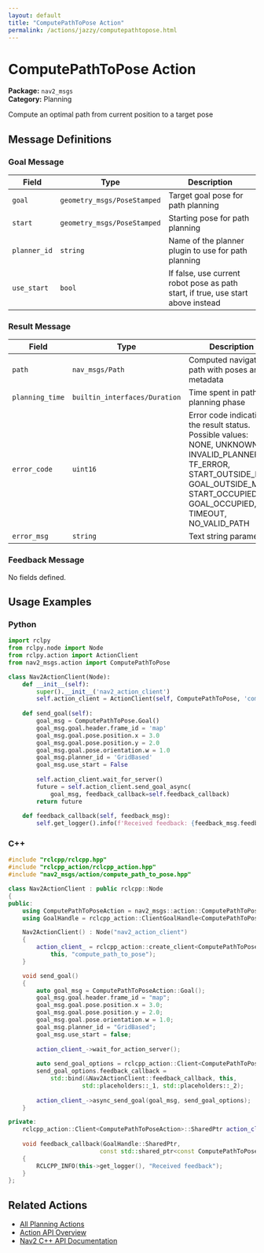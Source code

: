 ```yaml
---
layout: default
title: "ComputePathToPose Action"
permalink: /actions/jazzy/computepathtopose.html
---
```


# ComputePathToPose Action

**Package:** `nav2_msgs`  
**Category:** Planning

Compute an optimal path from current position to a target pose

## Message Definitions

### Goal Message

| Field | Type | Description |
|-------|------|-------------|
| `goal` | `geometry_msgs/PoseStamped` | Target goal pose for path planning |
| `start` | `geometry_msgs/PoseStamped` | Starting pose for path planning |
| `planner_id` | `string` | Name of the planner plugin to use for path planning |
| `use_start` | `bool` | If false, use current robot pose as path start, if true, use start above instead |


### Result Message

| Field | Type | Description |
|-------|------|-------------|
| `path` | `nav_msgs/Path` | Computed navigation path with poses and metadata |
| `planning_time` | `builtin_interfaces/Duration` | Time spent in path planning phase |
| `error_code` | `uint16` | Error code indicating the result status. Possible values: NONE, UNKNOWN, INVALID_PLANNER, TF_ERROR, START_OUTSIDE_MAP, GOAL_OUTSIDE_MAP, START_OCCUPIED, GOAL_OCCUPIED, TIMEOUT, NO_VALID_PATH|
| `error_msg` | `string` | Text string parameter |


### Feedback Message

No fields defined.


## Usage Examples

### Python

```python
import rclpy
from rclpy.node import Node
from rclpy.action import ActionClient
from nav2_msgs.action import ComputePathToPose

class Nav2ActionClient(Node):
    def __init__(self):
        super().__init__('nav2_action_client')
        self.action_client = ActionClient(self, ComputePathToPose, 'compute_path_to_pose')
        
    def send_goal(self):
        goal_msg = ComputePathToPose.Goal()
        goal_msg.goal.header.frame_id = 'map'
        goal_msg.goal.pose.position.x = 3.0
        goal_msg.goal.pose.position.y = 2.0
        goal_msg.goal.pose.orientation.w = 1.0
        goal_msg.planner_id = 'GridBased'
        goal_msg.use_start = False
        
        self.action_client.wait_for_server()
        future = self.action_client.send_goal_async(
            goal_msg, feedback_callback=self.feedback_callback)
        return future
        
    def feedback_callback(self, feedback_msg):
        self.get_logger().info(f'Received feedback: {feedback_msg.feedback}')
```

### C++

```cpp
#include "rclcpp/rclcpp.hpp"
#include "rclcpp_action/rclcpp_action.hpp"
#include "nav2_msgs/action/compute_path_to_pose.hpp"

class Nav2ActionClient : public rclcpp::Node
{
public:
    using ComputePathToPoseAction = nav2_msgs::action::ComputePathToPose;
    using GoalHandle = rclcpp_action::ClientGoalHandle<ComputePathToPoseAction>;

    Nav2ActionClient() : Node("nav2_action_client")
    {
        action_client_ = rclcpp_action::create_client<ComputePathToPoseAction>(
            this, "compute_path_to_pose");
    }

    void send_goal()
    {
        auto goal_msg = ComputePathToPoseAction::Goal();
        goal_msg.goal.header.frame_id = "map";
        goal_msg.goal.pose.position.x = 3.0;
        goal_msg.goal.pose.position.y = 2.0;
        goal_msg.goal.pose.orientation.w = 1.0;
        goal_msg.planner_id = "GridBased";
        goal_msg.use_start = false;
        
        action_client_->wait_for_action_server();
        
        auto send_goal_options = rclcpp_action::Client<ComputePathToPoseAction>::SendGoalOptions();
        send_goal_options.feedback_callback = 
            std::bind(&Nav2ActionClient::feedback_callback, this, 
                     std::placeholders::_1, std::placeholders::_2);
        
        action_client_->async_send_goal(goal_msg, send_goal_options);
    }

private:
    rclcpp_action::Client<ComputePathToPoseAction>::SharedPtr action_client_;
    
    void feedback_callback(GoalHandle::SharedPtr, 
                          const std::shared_ptr<const ComputePathToPoseAction::Feedback> feedback)
    {
        RCLCPP_INFO(this->get_logger(), "Received feedback");
    }
};
```

## Related Actions

- [All Planning Actions](/jazzy/actions/index.html#planning)
- [Action API Overview](/jazzy/actions/index.html)
- [Nav2 C++ API Documentation](/jazzy/html/index.html)
